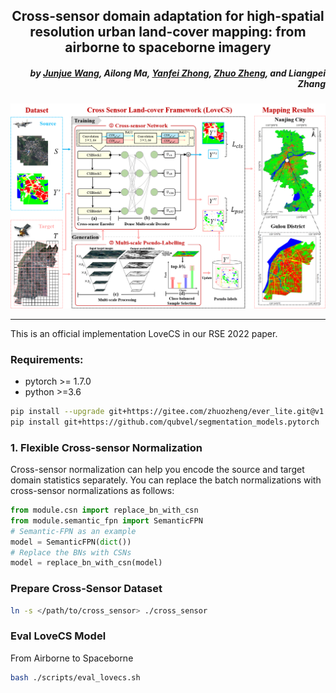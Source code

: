<h2 align="center">Cross-sensor domain adaptation for high-spatial resolution urban land-cover mapping: from airborne to spaceborne imagery</h2>


<h5 align="right">by <a href="https://junjue-wang.github.io/homepage/">Junjue Wang</a>, 
Ailong Ma,
<a href="http://rsidea.whu.edu.cn/">Yanfei Zhong</a>, 
<a href="http://zhuozheng.top/">Zhuo Zheng</a>, and Liangpei Zhang</h5>


<div align="center">
  <img src="https://github.com/Junjue-Wang/resources/blob/main/LoveCS/framework.png?raw=true">
</div>

---------------------

This is an official implementation LoveCS in our RSE 2022 paper.
### Requirements:
- pytorch >= 1.7.0
- python >=3.6
```bash
pip install --upgrade git+https://gitee.com/zhuozheng/ever_lite.git@v1.4.5
pip install git+https://github.com/qubvel/segmentation_models.pytorch
```

### 1. Flexible Cross-sensor Normalization
Cross-sensor normalization can help you encode the source and target domain statistics 
separately.
You can replace the batch normalizations with cross-sensor normalizations as follows:
```python
from module.csn import replace_bn_with_csn
from module.semantic_fpn import SemanticFPN
# Semantic-FPN as an example
model = SemanticFPN(dict())
# Replace the BNs with CSNs
model = replace_bn_with_csn(model)
```



### Prepare Cross-Sensor Dataset

```bash
ln -s </path/to/cross_sensor> ./cross_sensor
```

### Eval LoveCS Model
From Airborne to Spaceborne
```bash 
bash ./scripts/eval_lovecs.sh
```


